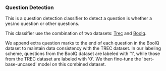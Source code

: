 ### Question Detection

This is a question detection classifier to detect a question is whether a yes/no question or other questions.

This classifier use the combination of two datasets: <a href="https://huggingface.co/datasets/trec">Trec</a> and <a href="https://huggingface.co/datasets/boolq">Boolq</a>.

We append extra question marks to the end of each question in the BoolQ dataset to maintain data consistency with the TREC dataset. In our labeling scheme, questions from the BoolQ dataset are labeled with '1', while those from the TREC dataset are labeled with '0'. We then fine-tune the 'bert-base-uncased' model on this combined dataset.